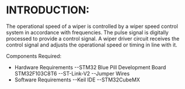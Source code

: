 # INTRODUCTION:

 The operational speed of a wiper is controlled by a wiper speed control system in accordance with frequencies. The pulse signal is digitally processed to provide a control signal. A wiper driver circuit receives the control signal and adjusts the operational speed or timing in line with it.
 
  Components Required:
* Hardware Requirements
   --STM32 Blue Pill Development Board STM32F103C8T6
    --ST-Link-V2
    --Jumper Wires
* Software Requirements
   --Keil IDE
    --STM32CubeMX
    
    
    
    

